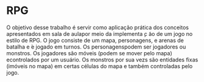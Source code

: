 # RPG
 
O objetivo desse trabalho é servir como aplicação prática dos conceitos apresentados em sala de aulapor meio da implementa ̧c ̃ao de um jogo no estilo de RPG.
O jogo consiste de um mapa, personagens, e arenas de batalha e  ́e jogado em turnos.  Os personagenspodem ser jogadores ou monstros.  Os jogadores são móveis (podem se mover pelo mapa) econtrolados por um usuário. Os monstros por sua vezs são entidades fixas (imóveis no mapa) em certas células do mapa e também controladas pelo jogo.
